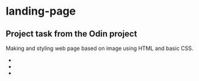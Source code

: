 # landing-page 

## Project task from the Odin project

Making and styling web page based on image using HTML and basic CSS.

*
*
*







